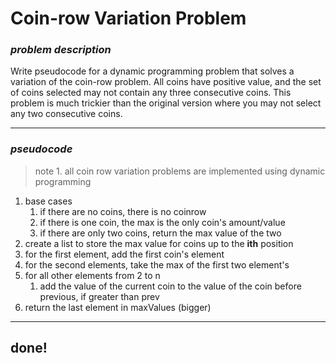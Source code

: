 # Coin-row Variation Problem

### *problem description*

 Write pseudocode for a dynamic programming problem that solves a variation of the coin-row problem.
All coins have positive value, and the set of coins selected may not contain any three consecutive coins.
This problem is much trickier than the original version where you may not select any two consecutive
coins.


---


### *pseudocode*

> note 1.
> all coin row variation problems are implemented
> using dynamic programming

1. base cases
   1. if there are no coins, there is no coinrow
   2. if there is one coin, the max is the only coin's amount/value
   3. if there are only two coins, return the max value of the two
2. create a list to store the max value for coins up to the **ith** position
3. for the first element, add the first coin's element
4. for the second elements, take the max of the first two element's
5. for all other elements from 2 to n
   1. add the value of the current coin to the value of the coin before previous, if greater than prev
6. return the last element in maxValues (bigger)

---

## done!
